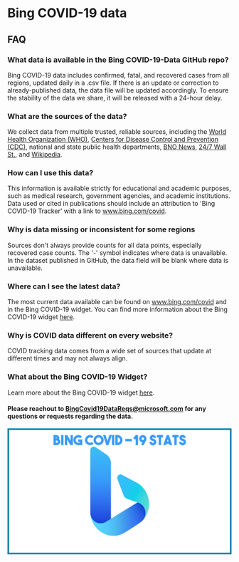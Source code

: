 # Bing COVID-19 data

## FAQ

### What data is available in the Bing COVID-19-Data GitHub repo?
Bing COVID-19 data includes confirmed, fatal, and recovered cases from all regions, updated daily in a .csv file. If there is an update or correction to already-published data, the data file will be updated accordingly. To ensure the stability of the data we share, it will be released with a 24-hour delay.

### What are the sources of the data?
We collect data from multiple trusted, reliable sources, including the [World Health Organization (WHO)](https://www.who.int/emergencies/diseases/novel-coronavirus-2019), [Centers for Disease Control and Prevention (CDC)](https://www.cdc.gov/coronavirus/2019-ncov/index.html), national and state public health departments, [BNO News](https://bnonews.com/index.php/2020/04/the-latest-coronavirus-cases/), [24/7 Wall St.](https://247wallst.com/), and [Wikipedia](https://en.wikipedia.org/wiki/2019%E2%80%9320_coronavirus_pandemic).

### How can I use this data?
This information is available strictly for educational and academic purposes, such as medical research, government agencies, and academic institutions. Data used or cited in publications should include an attribution to 'Bing COVID-19 Tracker' with a link to www.bing.com/covid.

### Why is data missing or inconsistent for some regions
Sources don't always provide counts for all data points, especially recovered case counts. The '-' symbol indicates where data is unavailable. In the dataset published in GitHub, the data field will be blank where data is unavailable.

### Where can I see the latest data?
The most current data available can be found on www.bing.com/covid and in the Bing COVID-19 widget. You can find more information about the Bing COVID-19 widget [here](https://www.bing.com/covid/dev#widget).
 
### Why is COVID data different on every website?
COVID tracking data comes from a wide set of sources that update at different times and may not always align.

### What about the Bing COVID-19 Widget?
Learn more about the Bing COVID-19 widget [here](https://github.com/microsoft/COVID-19-Widget).

#### Please reachout to BingCovid19DataReqs@microsoft.com for any questions or requests regarding the data. 
<img src = "https://raw.githubusercontent.com/AhmedRaja1/Bing-COVID-19-Data/master/binglogo-01.png">
